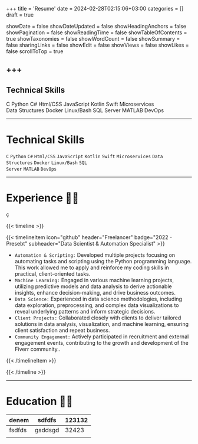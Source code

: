 +++
title = 'Resume'
date = 2024-02-28T02:15:06+03:00
categories = []
draft = true

showDate = false
showDateUpdated = false
showHeadingAnchors = false
showPagination = false
showReadingTime = false
showTableOfContents = true
showTaxonomies = false 
showWordCount = false
showSummary = false
sharingLinks = false
showEdit = false
showViews =  false
showLikes = false
scrollToTop = true

+++
---

## Technical Skills

<!-- the span css has been copied from the `Tags` styles -->

<div class="technical-skills-container">
    <div class="technical-skills-container-inner">
        <span class="technical-skill-span rounded-md border border-primary-400 px-1 py-[1px] text-sm font-normal text-primary-700 dark:border-primary-600 ">
            C
        </span>
        <span class="technical-skill-span rounded-md border border-primary-400 px-1 py-[1px] text-sm font-normal text-primary-700 dark:border-primary-600 ">
            Python
        </span>
        <span class="technical-skill-span rounded-md border border-primary-400 px-1 py-[1px] text-sm font-normal text-primary-700 dark:border-primary-600 ">
            C#
        </span>
        <span class="technical-skill-span rounded-md border border-primary-400 px-1 py-[1px] text-sm font-normal text-primary-700 dark:border-primary-600 ">
            Html/CSS
        </span>
        <span class="technical-skill-span rounded-md border border-primary-400 px-1 py-[1px] text-sm font-normal text-primary-700 dark:border-primary-600 ">
            JavaScript
        </span>
        <span class="technical-skill-span rounded-md border border-primary-400 px-1 py-[1px] text-sm font-normal text-primary-700 dark:border-primary-600 ">
            Kotlin
        </span>
         <span class="technical-skill-span rounded-md border border-primary-400 px-1 py-[1px] text-sm font-normal text-primary-700 dark:border-primary-600 ">
            Swift
        </span>
        <span class="technical-skill-span rounded-md border border-primary-400 px-1 py-[1px] text-sm font-normal text-primary-700 dark:border-primary-600 ">
            Microservices
        </span>
    </div>
    <div class="technical-skills-container-inner">
        <span class="technical-skill-span rounded-md border border-primary-400 px-1 py-[1px] text-sm font-normal text-primary-700 dark:border-primary-600 ">
            Data Structures
        </span>
        <span class="technical-skill-span rounded-md border border-primary-400 px-1 py-[1px] text-sm font-normal text-primary-700 dark:border-primary-600 ">
            Docker
        </span>
        <span class="technical-skill-span rounded-md border border-primary-400 px-1 py-[1px] text-sm font-normal text-primary-700 dark:border-primary-600 ">
            Linux/Bash
        </span>
        <span class="technical-skill-span rounded-md border border-primary-400 px-1 py-[1px] text-sm font-normal text-primary-700 dark:border-primary-600 ">
            SQL Server
        </span>
              <span class="technical-skill-span rounded-md border border-primary-400 px-1 py-[1px] text-sm font-normal text-primary-700 dark:border-primary-600 ">
            MATLAB
        </span>
        <span class="technical-skill-span technical-skill-span rounded-md border border-primary-400 px-1 py-[1px] text-sm font-normal text-primary-700 dark:border-primary-600 ">
            DevOps
        </span>
    </div>
    <div class="technical-skills-container-inner">
    </div>
</div>

---

# Technical Skills

<code>C</code> <code>Python</code> <code>C#</code> <code>Html/CSS</code> <code>JavaScript</code> <code>Kotlin</code> <code>Swift</code> <code>Microservices</code> <code>Data Structures</code> <code>Docker</code> <code>Linux/Bash</code> <code>SQL Server</code> <code>MATLAB</code> <code>DevOps</code>

---

# Experience  👨‍💻
 ç

{{< timeline >}}

{{< timelineItem icon="github" header="Freelancer" badge="2022 - Presebt" subheader="Data Scientist & Automation Specialist" >}}
<ul>
  <li> <code>Automation & Scripting:</code> Developed multiple projects focusing on automating tasks and scripting using the Python programming language. This work allowed me to apply and reinforce my coding skills in practical, client-oriented tasks. 
</li>
<li> 
 <code>Machine Learning:</code> Engaged in various machine learning projects, utilizing predictive models and data analysis to derive actionable insights, enhance decision-making, and drive business outcomes.
</li>
<li> 
 <code>Data Science:</code> Experienced in data science methodologies, including data exploration, preprocessing, and complex data visualizations to reveal underlying patterns and inform strategic decisions.
</li>
<li> 
 <code>Client Projects:</code> Collaborated closely with clients to deliver tailored solutions in data analysis, visualization, and machine learning, ensuring client satisfaction and repeat business.
</li>
<li> 
 <code>Community Engagement:</code> Actively participated in recruitment and external engagement events, contributing to the growth and development of the Fiverr community..</li>
</ul>


{{< /timelineItem >}}

{{< /timeline >}}

---

# Education 👨‍🎓

| denem | sdfdfs | 123132 |
| --- | --- | --- |
| fsdfds | gsddsgd | 32423 |
|  |  |  |